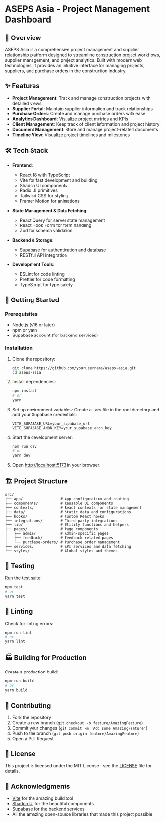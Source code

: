 # ASEPS Asia - Project Management Dashboard

## 🚀 Overview
ASEPS Asia is a comprehensive project management and supplier relationship platform designed to streamline construction project workflows, supplier management, and project analytics. Built with modern web technologies, it provides an intuitive interface for managing projects, suppliers, and purchase orders in the construction industry.

## ✨ Features

- **Project Management**: Track and manage construction projects with detailed views
- **Supplier Portal**: Maintain supplier information and track relationships
- **Purchase Orders**: Create and manage purchase orders with ease
- **Analytics Dashboard**: Visualize project metrics and KPIs
- **Client Management**: Keep track of client information and project history
- **Document Management**: Store and manage project-related documents
- **Timeline View**: Visualize project timelines and milestones

## 🛠️ Tech Stack

- **Frontend**: 
  - React 18 with TypeScript
  - Vite for fast development and building
  - Shadcn UI components
  - Radix UI primitives
  - Tailwind CSS for styling
  - Framer Motion for animations

- **State Management & Data Fetching**:
  - React Query for server state management
  - React Hook Form for form handling
  - Zod for schema validation

- **Backend & Storage**:
  - Supabase for authentication and database
  - RESTful API integration

- **Development Tools**:
  - ESLint for code linting
  - Prettier for code formatting
  - TypeScript for type safety

## 🚀 Getting Started

### Prerequisites

- Node.js (v16 or later)
- npm or yarn
- Supabase account (for backend services)

### Installation

1. Clone the repository:
   ```bash
   git clone https://github.com/yourusername/aseps-asia.git
   cd aseps-asia
   ```

2. Install dependencies:
   ```bash
   npm install
   # or
   yarn
   ```

3. Set up environment variables:
   Create a `.env` file in the root directory and add your Supabase credentials:
   ```
   VITE_SUPABASE_URL=your_supabase_url
   VITE_SUPABASE_ANON_KEY=your_supabase_anon_key
   ```

4. Start the development server:
   ```bash
   npm run dev
   # or
   yarn dev
   ```

5. Open [http://localhost:5173](http://localhost:5173) in your browser.

## 🏗️ Project Structure

```
src/
├── app/                 # App configuration and routing
├── components/          # Reusable UI components
├── contexts/            # React contexts for state management
├── data/                # Static data and configurations
├── hooks/               # Custom React hooks
├── integrations/        # Third-party integrations
├── lib/                 # Utility functions and helpers
├── pages/               # Page components
│   ├── admin/           # Admin-specific pages
│   ├── feedback/        # Feedback-related pages
│   └── purchase-orders/ # Purchase order management
├── services/            # API services and data fetching
└── styles/              # Global styles and themes
```

## 🧪 Testing

Run the test suite:
```bash
npm test
# or
yarn test
```

## 🧹 Linting

Check for linting errors:
```bash
npm run lint
# or
yarn lint
```

## 🏭 Building for Production

Create a production build:
```bash
npm run build
# or
yarn build
```

## 🤝 Contributing

1. Fork the repository
2. Create a new branch (`git checkout -b feature/AmazingFeature`)
3. Commit your changes (`git commit -m 'Add some AmazingFeature'`)
4. Push to the branch (`git push origin feature/AmazingFeature`)
5. Open a Pull Request

## 📄 License

This project is licensed under the MIT License - see the [LICENSE](LICENSE) file for details.

## 🙏 Acknowledgments

- [Vite](https://vitejs.dev/) for the amazing build tool
- [Shadcn UI](https://ui.shadcn.com/) for the beautiful components
- [Supabase](https://supabase.com/) for the backend services
- All the amazing open-source libraries that made this project possible
